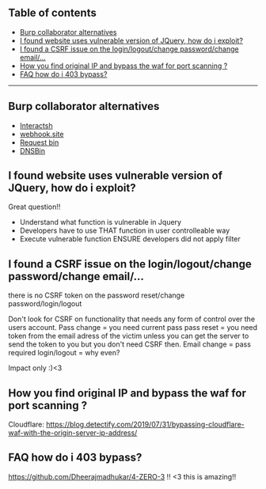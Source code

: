 ## Table of contents
- [Burp collaborator alternatives](#burp-collaborator-alternatives)
- [I found website uses vulnerable version of JQuery, how do i exploit?](#i-found-website-uses-vulnerable-version-of-jquery-how-do-i-exploit)
- [I found a CSRF issue on the login/logout/change password/change email/...](#i-found-a-csrf-issue-on-the-loginlogoutchange-passwordchange-email)
- [How you find original IP and bypass the waf for port scanning ?](#how-you-find-original-ip-and-bypass-the-waf-for-port-scanning-)
- [FAQ how do i 403 bypass?](#faq-how-do-i-403-bypass)

-----

## Burp collaborator alternatives
- [Interactsh](https://t.co/nqFoFQxa8W?amp=1)
- [webhook.site](https://webhook.site)
- [Request bin](https://requestbin.com/)
- [DNSBin](https://github.com/ettic-team/dnsbin)

## I found website uses vulnerable version of JQuery, how do i exploit?

Great question!! 
- Understand what function is vulnerable in Jquery
- Developers have to use THAT function in user controlleable way
- Execute vulnerable function ENSURE developers did not apply filter

## I found a CSRF issue on the login/logout/change password/change email/... 

there is no CSRF token on the password reset/change password/login/logout

Don't look for CSRF on functionality that needs any form of control over the users account.
Pass change = you need current pass
pass reset = you need token from the email adress of the victim unless you can get the server to send the token to you but you don't need CSRF then.
Email change = pass required
login/logout = why even?  
 
Impact only :)<3

## How you find original IP and bypass the waf for port scanning ?
Cloudflare: https://blog.detectify.com/2019/07/31/bypassing-cloudflare-waf-with-the-origin-server-ip-address/

## FAQ how do i 403 bypass? 
https://github.com/Dheerajmadhukar/4-ZERO-3 !! <3 this is amazing!!
